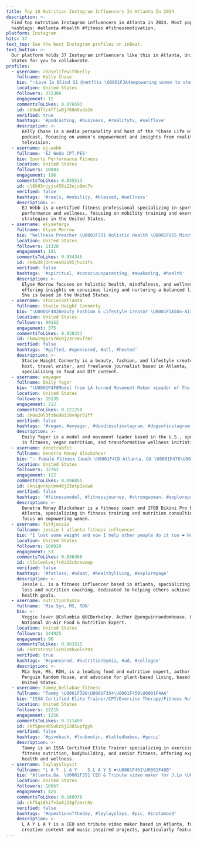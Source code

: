 ```yaml
---
title: Top 10 Nutrition Instagram Influencers In Atlanta In 2024
description: >-
  Find top nutrition Instagram influencers in Atlanta in 2024. Most popular
  hashtags: #atlanta #health #fitness #fitnessmotivation.
platform: Instagram
hits: 37
text_top: See the best Instagram profiles on inBeat.
text_bottom: >-
  Our platform holds 37 Instagram influencers like this in Atlanta, United
  States for you to collaborate.
profiles:
  - username: chaselifewithkelly
    fullname: Kelly Chase
    bio: "✨Love Is Blind S1 @netflix \U0001F3A4empowering women to step into their power \U0001F399️ @chaselifewithkellypodcast inquiries: taryn@thehartsocial.com"
    location: United States
    followers: 372300
    engagement: 12
    commentsToLikes: 0.076593
    id: ck9wdflc4ffiw0j788n5uda24
    verified: true
    hashtags: '#podcasting, #business, #realitytv, #selflove'
    description: >-
      Kelly Chase is a media personality and host of the "Chase Life with Kelly"
      podcast, focusing on women's empowerment and insights from reality
      television.
  - username: ej.webb
    fullname: 'EJ Webb CPT,PES'
    bio: Sports Performance Fitness
    location: United States
    followers: 10083
    engagement: 196
    commentsToLikes: 0.035513
    id: cl6k03rjyjc450i23uju9mt7v
    verified: false
    hashtags: '#reels, #mobility, #blessed, #wellness'
    description: >-
      EJ Webb is a certified fitness professional specializing in sports
      performance and wellness, focusing on mobility training and exercise
      strategies in the United States.
  - username: elysefergs
    fullname: Elyse Morrow
    bio: "Wellness Preacher \U0001F331 Holistic Health \U0001F955 Mindful Living \U0001F9D8\U0001F3FB‍♀️"
    location: United States
    followers: 11328
    engagement: 181
    commentsToLikes: 0.034346
    id: ck0w3kj3ntves0i195jhuz1fs
    verified: false
    hashtags: '#spiritual, #consciousparenting, #awakening, #health'
    description: >-
      Elyse Morrow focuses on holistic health, mindfulness, and wellness,
      offering insights on conscious living and nurturing a balanced lifestyle.
      She is based in the United States.
  - username: stacieinatlanta
    fullname: Stacie Haight Connerty
    bio: "\U0001F483Beauty Fashion & Lifestyle Creator \U0001F3A5On-Air Host ✈️Travel Writer \U0001F48BTastemaker ✍️Freelance Journalist \U0001F351#ATL \U0001F956Foodie DIY Mom of 3 #AtlantaBlogger"
    location: United States
    followers: 99152
    engagement: 375
    commentsToLikes: 0.038333
    id: ckmw19gps57dc0j23rc0ufz6t
    verified: false
    hashtags: '#gifted, #sponsored, #atl, #hosted'
    description: >-
      Stacie Haight Connerty is a beauty, fashion, and lifestyle creator, on-air
      host, travel writer, and freelance journalist based in Atlanta,
      specializing in food and DIY content.
  - username: emyager
    fullname: Emily Yager
    bio: "\U0001F4F8Model from LA turned Movement Maker ✊Leader of The Be Ten Times Bolder Movement® \U0001F331Expert in Fitness, Vegan Nutrition & Creating Insane Transformation"
    location: United States
    followers: 15135
    engagement: 212
    commentsToLikes: 0.121259
    id: ck0u29l3fzbu90i19v9pr51ff
    verified: false
    hashtags: '#vegan, #emyager, #doodlesofinstagram, #dogsofinstagram'
    description: >-
      Emily Yager is a model and movement leader based in the U.S., specializing
      in fitness, vegan nutrition, and transformative wellness initiatives.
  - username: denetrabfit
    fullname: Denetra Monay Blackshear
    bio: "✨ Female Fitness Coach \U0001F4CD Atlanta, GA \U0001F478\U0001F3FE IFBB Bikini Pro \U0001F4F8 Published Model \U0001F34E Nutrition Consultant \U0001F447\U0001F3FE FREE E-Books+ Mobile Training App"
    location: United States
    followers: 32762
    engagement: 122
    commentsToLikes: 0.096855
    id: ckniqvrkptmm40j23ntp1ecw8
    verified: false
    hashtags: '#fitnessmodel, #fitnessjourney, #strongwoman, #explorepage'
    description: >-
      Denetra Monay Blackshear is a fitness coach and IFBB Bikini Pro based in
      Atlanta, specializing in fitness training and nutrition consulting, with a
      focus on empowering women.
  - username: fit4jessie
    fullname: jessie l atlanta fitness influencer
    bio: "I lost some weight and now I help other people do it too ❤️ Nutrition coaching spots are OPEN \U0001F447\U0001F3FC \U0001F48C fit4jessie@gmail.com for biz ?s"
    location: United States
    followers: 108020
    engagement: 53
    commentsToLikes: 0.036368
    id: cl3xlemlvejfr0i23ckrmvmop
    verified: false
    hashtags: '#fatloss, #odaat, #healthyliving, #explorepage'
    description: >-
      Jessie L. is a fitness influencer based in Atlanta, specializing in weight
      loss and nutrition coaching, dedicated to helping others achieve their
      health goals.
  - username: nutritionbymia
    fullname: 'Mia Syn, MS, RDN'
    bio: >-
      Veggie lover @Columbia @UCBerkeley. Author @penguinrandomhouse. Leading
      National On-Air Food & Nutrition Expert.
    location: United States
    followers: 344925
    engagement: 96
    commentsToLikes: 0.003315
    id: ck0tztrh9rlsr0i19hxele793
    verified: true
    hashtags: '#sponsored, #nutritionbymia, #ad, #collagen'
    description: >-
      Mia Syn, MS, RDN, is a leading food and nutrition expert, author at
      Penguin Random House, and advocate for plant-based living, based in the
      United States.
  - username: tammy_bellabae_fitness
    fullname: "Tammy \U0001F380\U0001F334\U0001F459\U0001F4AA"
    bio: "ISSA Certified Elite Trainer/CPT/Exercise Therapy/Fitness Nutrition/Specialist in Bodybuilding and Senior Fitness @valorfitnessclothing \U0001F499 TAMMY20"
    location: United States
    followers: 12215
    engagement: 1256
    commentsToLikes: 0.111499
    id: ckf5pez4b5ukz0j2385upfgyk
    verified: false
    hashtags: '#giveback, #louboutin, #tattedbabes, #gucci'
    description: >-
      Tammy is an ISSA Certified Elite Trainer specializing in exercise therapy,
      fitness nutrition, bodybuilding, and senior fitness, offering expertise in
      health and wellness.
  - username: laylayslaysit
    fullname: "L A Y  L A Y    S L A Y S ❤️\U0001F451\U0001F48B"
    bio: "Atlanta,Ga. \U0001F351 CEO & Tribute video maker for J.Lo \U0001F3A5 Follow ➡️ #laylayslays Subscribe to my channel below ⬇️\U0001F64F"
    location: United States
    followers: 10667
    engagement: 425
    commentsToLikes: 0.166978
    id: ckf5q18ki7v3u0j23gfxmrc9y
    verified: false
    hashtags: '#questionoftheday, #laylayslays, #pic, #instamood'
    description: >-
      L A Y L A Y is a CEO and tribute video maker based in Atlanta, focusing on
      creative content and music-inspired projects, particularly featuring J.Lo.
---
```



